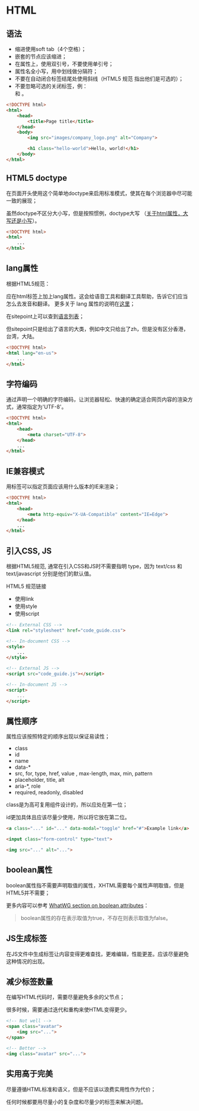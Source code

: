 # HTML

## 语法

* 缩进使用soft tab（4个空格）；
* 嵌套的节点应该缩进；
* 在属性上，使用双引号，不要使用单引号；
* 属性名全小写，用中划线做分隔符；
* 不要在自动闭合标签结尾处使用斜线（HTML5 规范 指出他们是可选的）；
* 不要忽略可选的关闭标签，例：</li> 和 </body>。

```html
<!DOCTYPE html>
<html>
    <head>
        <title>Page title</title>
    </head>
    <body>
        <img src="images/company_logo.png" alt="Company">

        <h1 class="hello-world">Hello, world!</h1>
    </body>
</html>
```

## HTML5 doctype

在页面开头使用这个简单地doctype来启用标准模式，使其在每个浏览器中尽可能一致的展现；

虽然doctype不区分大小写，但是按照惯例，doctype大写 （[关于html属性，大写还是小写](https://stackoverflow.com/questions/15594877/is-there-any-benefits-to-use-uppercase-or-lowercase-letters-with-html5-tagname)）。

```html
<!DOCTYPE html>
<html>
	...
</html>
```

## lang属性
   
根据HTML5规范：

应在html标签上加上lang属性。这会给语音工具和翻译工具帮助，告诉它们应当怎么去发音和翻译。
更多关于 lang 属性的说明在[这里](http://w3c.github.io/html/semantics.html#the-html-element)；

在sitepoint上可以查到[语言列表](https://www.sitepoint.com/iso-2-letter-language-codes/)；

但sitepoint只是给出了语言的大类，例如中文只给出了zh，但是没有区分香港，台湾，大陆。

```html
<!DOCTYPE html>
<html lang="en-us">
    ...
</html>
```

## 字符编码

通过声明一个明确的字符编码，让浏览器轻松、快速的确定适合网页内容的渲染方式，通常指定为'UTF-8'。

```html
<!DOCTYPE html>
<html>
    <head>
        <meta charset="UTF-8">
    </head>
    ...
</html>
```

## IE兼容模式

用<meta>标签可以指定页面应该用什么版本的IE来渲染；

```html
<!DOCTYPE html>
<html>
    <head>
        <meta http-equiv="X-UA-Compatible" content="IE=Edge">
    </head>
    ...
</html>
```

## 引入CSS, JS

根据HTML5规范, 通常在引入CSS和JS时不需要指明 type，因为 text/css 和 text/javascript 分别是他们的默认值。

HTML5 规范链接

* 使用link
* 使用style
* 使用script

```html
<!-- External CSS -->
<link rel="stylesheet" href="code_guide.css">

<!-- In-document CSS -->
<style>
    ...
</style>

<!-- External JS -->
<script src="code_guide.js"></script>

<!-- In-document JS -->
<script>
    ...
</script>
```

## 属性顺序

属性应该按照特定的顺序出现以保证易读性；

* class
* id
* name
* data-*
* src, for, type, href, value , max-length, max, min, pattern
* placeholder, title, alt
* aria-*, role
* required, readonly, disabled

class是为高可复用组件设计的，所以应处在第一位；

id更加具体且应该尽量少使用，所以将它放在第二位。

```html
<a class="..." id="..." data-modal="toggle" href="#">Example link</a>

<input class="form-control" type="text">

<img src="..." alt="...">
```

## boolean属性 

boolean属性指不需要声明取值的属性，XHTML需要每个属性声明取值，但是HTML5并不需要；

更多内容可以参考 [WhatWG section on boolean attributes](https://html.spec.whatwg.org/multipage/common-microsyntaxes.html#boolean-attributes)：

> boolean属性的存在表示取值为true，不存在则表示取值为false。

## JS生成标签

在JS文件中生成标签让内容变得更难查找，更难编辑，性能更差。应该尽量避免这种情况的出现。

## 减少标签数量

在编写HTML代码时，需要尽量避免多余的父节点；

很多时候，需要通过迭代和重构来使HTML变得更少。

```html
<!-- Not well -->
<span class="avatar">
    <img src="...">
</span>

<!-- Better -->
<img class="avatar" src="...">
```

## 实用高于完美

尽量遵循HTML标准和语义，但是不应该以浪费实用性作为代价；

任何时候都要用尽量小的复杂度和尽量少的标签来解决问题。